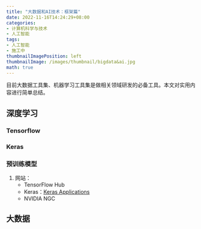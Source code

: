 ```yaml
---
title: "大数据和AI技术：框架篇"
date: 2022-11-16T14:24:29+08:00
categories:
- 计算机科学与技术
- 人工智能
tags:
- 人工智能
- 施工中
thumbnailImagePosition: left
thumbnailImage: /images/thumbnail/bigdata&ai.jpg
math: true
---
```

目前大数据工具集、机器学习工具集是做相关领域研发的必备工具。本文对实用内容进行简单总结。
<!--more-->

## 深度学习
### Tensorflow
### Keras
### 预训练模型
1. 网站：
    - TensorFlow Hub
    - Keras：[Keras Applications](https://keras.io/api/applications/#available-models)
    - NVIDIA NGC
## 大数据